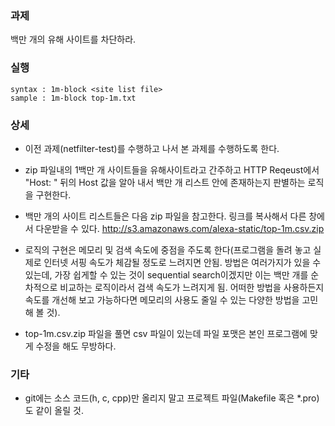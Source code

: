 ### 과제
백만 개의 유해 사이트를 차단하라.

### 실행
```
syntax : 1m-block <site list file>
sample : 1m-block top-1m.txt
```

### 상세
* 이전 과제(netfilter-test)를 수행하고 나서 본 과제를 수행하도록 한다.

* zip 파일내의 1백만 개 사이트들을 유해사이트라고 간주하고 HTTP Reqeust에서 "Host: " 뒤의 Host 값을 알아 내서 백만 개 리스트 안에 존재하는지 판별하는 로직을 구현한다.

* 백만 개의 사이트 리스트들은 다음 zip 파일을 참고한다. 링크를 복사해서 다른 창에서 다운받을 수 있다. http://s3.amazonaws.com/alexa-static/top-1m.csv.zip 

* 로직의 구현은 메모리 및 검색 속도에 중점을 주도록 한다(프로그램을 돌려 놓고 실제로 인터넷 서핑 속도가 체감될 정도로 느려지면 안됨. 방법은 여러가지가 있을 수 있는데, 가장 쉽게할 수 있는 것이 sequential search이겠지만 이는 백만 개를 순차적으로 비교하는 로직이라서 검색 속도가 느려지게 됨. 어떠한 방법을 사용하든지 속도를 개선해 보고 가능하다면 메모리의 사용도 줄일 수 있는 다양한 방법을 고민해 볼 것).

* top-1m.csv.zip 파일을 풀면 csv 파일이 있는데 파일 포맷은 본인 프로그램에 맞게 수정을 해도 무방하다.

### 기타
* git에는 소스 코드(h, c, cpp)만 올리지 말고 프로젝트 파일(Makefile 혹은 *.pro)도 같이 올릴 것.
